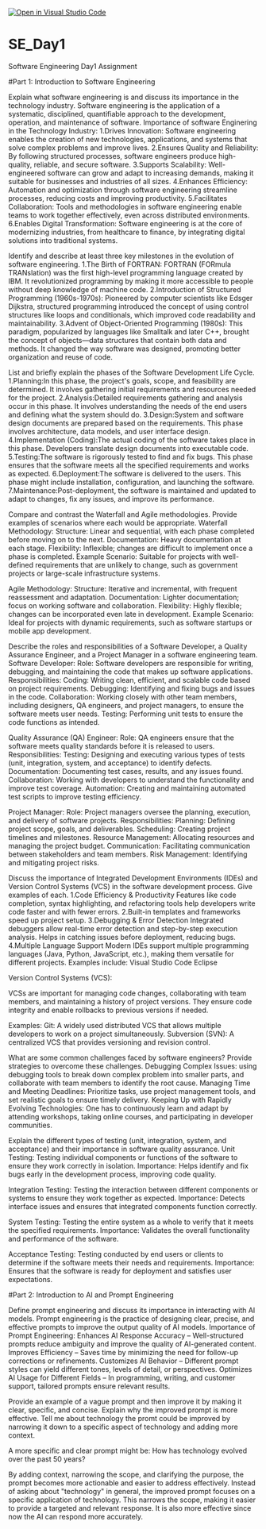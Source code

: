 [![Open in Visual Studio Code](https://classroom.github.com/assets/open-in-vscode-2e0aaae1b6195c2367325f4f02e2d04e9abb55f0b24a779b69b11b9e10269abc.svg)](https://classroom.github.com/online_ide?assignment_repo_id=18342677&assignment_repo_type=AssignmentRepo)
# SE_Day1
Software Engineering Day1 Assignment

#Part 1: Introduction to Software Engineering

Explain what software engineering is and discuss its importance in the technology industry.
Software engineering is the application of a systematic, disciplined, quantifiable approach to the development, operation, and maintenance of software.
Importance of software Enginering in the Technology Industry:
1.Drives Innovation: Software engineering enables the creation of new technologies, applications, and systems that solve complex problems and improve lives.
2.Ensures Quality and Reliability: By following structured processes, software engineers produce high-quality, reliable, and secure software.
3.Supports Scalability: Well-engineered software can grow and adapt to increasing demands, making it suitable for businesses and industries of all sizes.
4.Enhances Efficiency: Automation and optimization through software engineering streamline processes, reducing costs and improving productivity.
5.Facilitates Collaboration: Tools and methodologies in software engineering enable teams to work together effectively, even across distributed environments.
6.Enables Digital Transformation: Software engineering is at the core of modernizing industries, from healthcare to finance, by integrating digital solutions into traditional systems.

Identify and describe at least three key milestones in the evolution of software engineering.
1.The Birth of FORTRAN:
FORTRAN (FORmula TRANslation) was the first high-level programming language created by IBM. It revolutionized programming by making it more accessible to people without deep knowledge of machine code.
2.Introduction of Structured Programming (1960s-1970s):
Pioneered by computer scientists like Edsger Dijkstra, structured programming introduced the concept of using control structures like loops and conditionals, which improved code readability and maintainability.
3.Advent of Object-Oriented Programming (1980s):
This paradigm, popularized by languages like Smalltalk and later C++, brought the concept of objects—data structures that contain both data and methods. It changed the way software was designed, promoting better organization and reuse of code.

List and briefly explain the phases of the Software Development Life Cycle.
1.Planning:In this phase, the project's goals, scope, and feasibility are determined. It involves gathering initial requirements and resources needed for the project.
2.Analysis:Detailed requirements gathering and analysis occur in this phase. It involves understanding the needs of the end users and defining what the system should do.
3.Design:System and software design documents are prepared based on the requirements. This phase involves architecture, data models, and user interface design.
4.Implementation (Coding):The actual coding of the software takes place in this phase. Developers translate design documents into executable code.
5.Testing:The software is rigorously tested to find and fix bugs. This phase ensures that the software meets all the specified requirements and works as expected.
6.Deployment:The software is delivered to the users. This phase might include installation, configuration, and launching the software.
7.Maintenance:Post-deployment, the software is maintained and updated to adapt to changes, fix any issues, and improve its performance.

Compare and contrast the Waterfall and Agile methodologies. Provide examples of scenarios where each would be appropriate.
Waterfall Methodology:
Structure: Linear and sequential, with each phase completed before moving on to the next.
Documentation: Heavy documentation at each stage.
Flexibility: Inflexible; changes are difficult to implement once a phase is completed.
Example Scenario: Suitable for projects with well-defined requirements that are unlikely to change, such as government projects or large-scale infrastructure systems.

Agile Methodology:
Structure: Iterative and incremental, with frequent reassessment and adaptation.
Documentation: Lighter documentation; focus on working software and collaboration.
Flexibility: Highly flexible; changes can be incorporated even late in development.
Example Scenario: Ideal for projects with dynamic requirements, such as software startups or mobile app development.

Describe the roles and responsibilities of a Software Developer, a Quality Assurance Engineer, and a Project Manager in a software engineering team.
Software Developer:
Role: Software developers are responsible for writing, debugging, and maintaining the code that makes up software applications.
Responsibilities:
Coding: Writing clean, efficient, and scalable code based on project requirements.
Debugging: Identifying and fixing bugs and issues in the code.
Collaboration: Working closely with other team members, including designers, QA engineers, and project managers, to ensure the software meets user needs.
Testing: Performing unit tests to ensure the code functions as intended.

Quality Assurance (QA) Engineer:
Role: QA engineers ensure that the software meets quality standards before it is released to users.
Responsibilities:
Testing: Designing and executing various types of tests (unit, integration, system, and acceptance) to identify defects.
Documentation: Documenting test cases, results, and any issues found.
Collaboration: Working with developers to understand the functionality and improve test coverage.
Automation: Creating and maintaining automated test scripts to improve testing efficiency.

Project Manager:
Role: Project managers oversee the planning, execution, and delivery of software projects.
Responsibilities:
Planning: Defining project scope, goals, and deliverables.
Scheduling: Creating project timelines and milestones.
Resource Management: Allocating resources and managing the project budget.
Communication: Facilitating communication between stakeholders and team members.
Risk Management: Identifying and mitigating project risks.

Discuss the importance of Integrated Development Environments (IDEs) and Version Control Systems (VCS) in the software development process. Give examples of each.
1.Code Efficiency & Productivity
Features like code completion, syntax highlighting, and refactoring tools help developers write code faster and with fewer errors.
2.Built-in templates and frameworks speed up project setup.
3.Debugging & Error Detection
Integrated debuggers allow real-time error detection and step-by-step execution analysis.
Helps in catching issues before deployment, reducing bugs.
4.Multiple Language Support
Modern IDEs support multiple programming languages (Java, Python, JavaScript, etc.), making them versatile for different projects.
Examples include:
Visual Studio Code
Eclipse

Version Control Systems (VCS):

VCSs are important for managing code changes, collaborating with team members, and maintaining a history of project versions.
They ensure code integrity and enable rollbacks to previous versions if needed.

Examples:
Git: A widely used distributed VCS that allows multiple developers to work on a project simultaneously.
Subversion (SVN): A centralized VCS that provides versioning and revision control.

What are some common challenges faced by software engineers? Provide strategies to overcome these challenges.
Debugging Complex Issues:
using debugging tools to break down complex problem into smaller parts, and collaborate with team members to identify the root cause.
Managing Time and Meeting Deadlines:
Prioritize tasks, use project management tools, and set realistic goals to ensure timely delivery.
Keeping Up with Rapidly Evolving Technologies:
One has to continuously learn and adapt by attending workshops, taking online courses, and participating in developer communities.

Explain the different types of testing (unit, integration, system, and acceptance) and their importance in software quality assurance.
Unit Testing:
Testing individual components or functions of the software to ensure they work correctly in isolation.
Importance: Helps identify and fix bugs early in the development process, improving code quality.

Integration Testing:
Testing the interaction between different components or systems to ensure they work together as expected.
Importance: Detects interface issues and ensures that integrated components function correctly.

System Testing:
Testing the entire system as a whole to verify that it meets the specified requirements.
Importance: Validates the overall functionality and performance of the software.

Acceptance Testing:
Testing conducted by end users or clients to determine if the software meets their needs and requirements.
Importance: Ensures that the software is ready for deployment and satisfies user expectations.

#Part 2: Introduction to AI and Prompt Engineering


Define prompt engineering and discuss its importance in interacting with AI models.
Prompt engineering is the practice of designing clear, precise, and effective prompts to improve the output quality of AI models.
Importance of Prompt Engineering:
Enhances AI Response Accuracy – Well-structured prompts reduce ambiguity and improve the quality of AI-generated content.
Improves Efficiency – Saves time by minimizing the need for follow-up corrections or refinements.
Customizes AI Behavior – Different prompt styles can yield different tones, levels of detail, or perspectives.
Optimizes AI Usage for Different Fields – In programming, writing, and customer support, tailored prompts ensure relevant results.

Provide an example of a vague prompt and then improve it by making it clear, specific, and concise. Explain why the improved prompt is more effective.
Tell me about technology
the promt could be improved by narrowing it down to a specific aspect of technology and adding more context.

A more specific and clear prompt might be:
How has technology evolved over the past 50 years?

By adding context, narrowing the scope, and clarifying the purpose, the prompt becomes more actionable and easier to address effectively.
Instead of asking about "technology" in general, the improved prompt focuses on a specific application of technology. This narrows the scope, making it easier to provide a targeted and relevant response.
It is also more effective since now the AI can respond more accurately.
